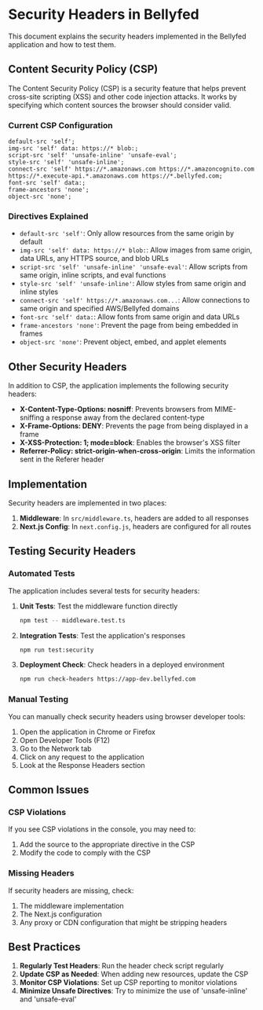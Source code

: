 # Security Headers in Bellyfed

This document explains the security headers implemented in the Bellyfed application and how to test them.

## Content Security Policy (CSP)

The Content Security Policy (CSP) is a security feature that helps prevent cross-site scripting (XSS) and other code injection attacks. It works by specifying which content sources the browser should consider valid.

### Current CSP Configuration

```
default-src 'self';
img-src 'self' data: https://* blob:;
script-src 'self' 'unsafe-inline' 'unsafe-eval';
style-src 'self' 'unsafe-inline';
connect-src 'self' https://*.amazonaws.com https://*.amazoncognito.com https://*.execute-api.*.amazonaws.com https://*.bellyfed.com;
font-src 'self' data:;
frame-ancestors 'none';
object-src 'none';
```

### Directives Explained

- `default-src 'self'`: Only allow resources from the same origin by default
- `img-src 'self' data: https://* blob:`: Allow images from same origin, data URLs, any HTTPS source, and blob URLs
- `script-src 'self' 'unsafe-inline' 'unsafe-eval'`: Allow scripts from same origin, inline scripts, and eval functions
- `style-src 'self' 'unsafe-inline'`: Allow styles from same origin and inline styles
- `connect-src 'self' https://*.amazonaws.com...`: Allow connections to same origin and specified AWS/Bellyfed domains
- `font-src 'self' data:`: Allow fonts from same origin and data URLs
- `frame-ancestors 'none'`: Prevent the page from being embedded in frames
- `object-src 'none'`: Prevent object, embed, and applet elements

## Other Security Headers

In addition to CSP, the application implements the following security headers:

- **X-Content-Type-Options: nosniff**: Prevents browsers from MIME-sniffing a response away from the declared content-type
- **X-Frame-Options: DENY**: Prevents the page from being displayed in a frame
- **X-XSS-Protection: 1; mode=block**: Enables the browser's XSS filter
- **Referrer-Policy: strict-origin-when-cross-origin**: Limits the information sent in the Referer header

## Implementation

Security headers are implemented in two places:

1. **Middleware**: In `src/middleware.ts`, headers are added to all responses
2. **Next.js Config**: In `next.config.js`, headers are configured for all routes

## Testing Security Headers

### Automated Tests

The application includes several tests for security headers:

1. **Unit Tests**: Test the middleware function directly

   ```bash
   npm test -- middleware.test.ts
   ```

2. **Integration Tests**: Test the application's responses

   ```bash
   npm run test:security
   ```

3. **Deployment Check**: Check headers in a deployed environment
   ```bash
   npm run check-headers https://app-dev.bellyfed.com
   ```

### Manual Testing

You can manually check security headers using browser developer tools:

1. Open the application in Chrome or Firefox
2. Open Developer Tools (F12)
3. Go to the Network tab
4. Click on any request to the application
5. Look at the Response Headers section

## Common Issues

### CSP Violations

If you see CSP violations in the console, you may need to:

1. Add the source to the appropriate directive in the CSP
2. Modify the code to comply with the CSP

### Missing Headers

If security headers are missing, check:

1. The middleware implementation
2. The Next.js configuration
3. Any proxy or CDN configuration that might be stripping headers

## Best Practices

1. **Regularly Test Headers**: Run the header check script regularly
2. **Update CSP as Needed**: When adding new resources, update the CSP
3. **Monitor CSP Violations**: Set up CSP reporting to monitor violations
4. **Minimize Unsafe Directives**: Try to minimize the use of 'unsafe-inline' and 'unsafe-eval'
